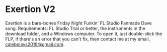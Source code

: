# Exertion V2
Exertion is a bare-bones Friday Night Funkin' FL Studio Fanmade Dave song.
Requirements: FL Studio Trial or better, the instruments in the download folder, and a Windows computer.
To open it, just double-click the FLP, if there's an error that you can't fix, then contact me at my email, calebplays2019@gmail.com.
